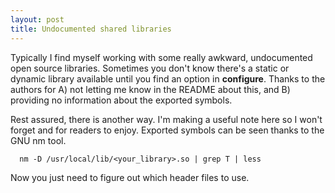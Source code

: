 ```yaml
---
layout: post
title: Undocumented shared libraries
---
```


Typically I find myself working with some really awkward, undocumented open source libraries. 
Sometimes you don't know there's a static or dynamic library available until you find an option in **configure**.
Thanks to the authors for A) not letting me know in the README about this, and B) providing no information about the exported symbols.

Rest assured, there is another way. I'm making a useful note here so I won't forget and for readers to enjoy.
Exported symbols can be seen thanks to the GNU nm tool. 

```
  nm -D /usr/local/lib/<your_library>.so | grep T | less
```

Now you just need to figure out which header files to use.
